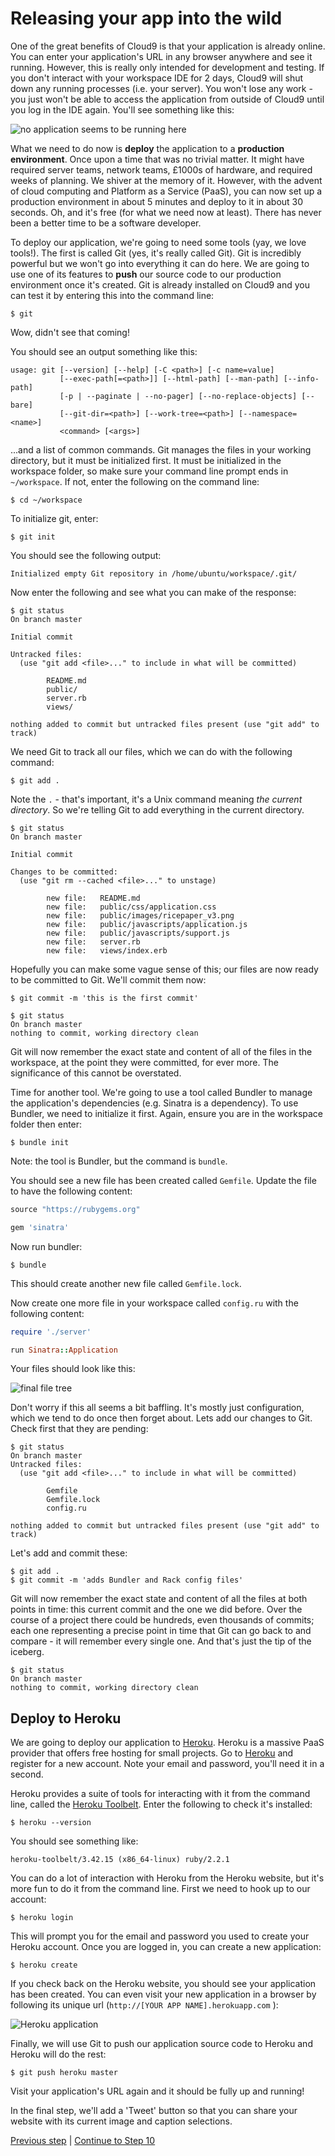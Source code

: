 # Releasing your app into the wild

One of the great benefits of Cloud9 is that your application is already online.  You can enter your application's URL in any browser anywhere and see it running.  However, this is really only intended for development and testing.  If you don't interact with your workspace IDE for 2 days, Cloud9 will shut down any running processes (i.e. your server).  You won't lose any work - you just won't be able to access the application from outside of Cloud9 until you log in the IDE again.  You'll see something like this:

![no application seems to be running here](/images/step_9/no_app_running.png)

What we need to do now is **deploy** the application to a **production environment**.  Once upon a time that was no trivial matter.  It might have required server teams, network teams, £1000s of hardware, and required weeks of planning.  We shiver at the memory of it.  However, with the advent of cloud computing and Platform as a Service (PaaS), you can now set up a production environment in about 5 minutes and deploy to it in about 30 seconds.  Oh, and it's free (for what we need now at least).  There has never been a better time to be a software developer.

To deploy our application, we're going to need some tools (yay, we love tools!).  The first is called Git (yes, it's really called Git).  Git is incredibly powerful but we won't go into everything it can do here.  We are going to use one of its features to **push** our source code to our production environment once it's created.  Git is already installed on Cloud9 and you can test it by entering this into the command line:
```
$ git
```
Wow, didn't see that coming!

You should see an output something like this:
```
usage: git [--version] [--help] [-C <path>] [-c name=value]
           [--exec-path[=<path>]] [--html-path] [--man-path] [--info-path]
           [-p | --paginate | --no-pager] [--no-replace-objects] [--bare]
           [--git-dir=<path>] [--work-tree=<path>] [--namespace=<name>]
           <command> [<args>]
```
...and a list of common commands.  Git manages the files in your working directory, but it must be initialized first.  It must be initialized in the workspace folder, so make sure your command line prompt ends in `~/workspace`.  If not, enter the following on the command line:
```
$ cd ~/workspace
```

To initialize git, enter:
```
$ git init
```

You should see the following output:

```
Initialized empty Git repository in /home/ubuntu/workspace/.git/
```

Now enter the following and see what you can make of the response:

```
$ git status
On branch master

Initial commit

Untracked files:
  (use "git add <file>..." to include in what will be committed)

        README.md
        public/
        server.rb
        views/

nothing added to commit but untracked files present (use "git add" to track)
```

We need Git to track all our files, which we can do with the following command:
```
$ git add .
```

Note the `.` - that's important, it's a Unix command meaning _the current directory_.  So we're telling Git to add everything in the current directory.

```
$ git status
On branch master

Initial commit

Changes to be committed:
  (use "git rm --cached <file>..." to unstage)

        new file:   README.md
        new file:   public/css/application.css
        new file:   public/images/ricepaper_v3.png
        new file:   public/javascripts/application.js
        new file:   public/javascripts/support.js
        new file:   server.rb
        new file:   views/index.erb
```

Hopefully you can make some vague sense of this; our files are now ready to be committed to Git.  We'll commit them now:

```
$ git commit -m 'this is the first commit'
```
```
$ git status
On branch master
nothing to commit, working directory clean
```

Git will now remember the exact state and content of all of the files in the workspace, at the point they were committed, for ever more.  The significance of this cannot be overstated.

Time for another tool.  We're going to use a tool called Bundler to manage the application's dependencies (e.g. Sinatra is a dependency).  To use Bundler, we need to initialize it first.  Again, ensure you are in the workspace folder then enter:
```
$ bundle init
```
Note: the tool is Bundler, but the command is `bundle`.

You should see a new file has been created called `Gemfile`.  Update the file to have the following content:
```ruby
source "https://rubygems.org"

gem 'sinatra'
```

Now run bundler:
```
$ bundle
```

This should create another new file called `Gemfile.lock`.

Now create one more file in your workspace called `config.ru` with the following content:
```ruby
require './server'

run Sinatra::Application
```

Your files should look like this:

![final file tree](/images/step_9/final_file_tree.png)

Don't worry if this all seems a bit baffling.  It's mostly just configuration, which we tend to do once then forget about.  Lets add our changes to Git.  Check first that they are pending:
```
$ git status
On branch master
Untracked files:
  (use "git add <file>..." to include in what will be committed)

        Gemfile
        Gemfile.lock
        config.ru

nothing added to commit but untracked files present (use "git add" to track)
```

Let's add and commit these:
```
$ git add .
$ git commit -m 'adds Bundler and Rack config files'
```

Git will now remember the exact state and content of all the files at both points in time:  this current commit and the one we did before.  Over the course of a project there could be hundreds, even thousands of commits; each one representing a precise point in time that Git can go back to and compare - it will remember every single one.  And that's just the tip of the iceberg.

```
$ git status
On branch master
nothing to commit, working directory clean
```

## Deploy to Heroku
We are going to deploy our application to [Heroku](http://heroku.com).  Heroku is a massive PaaS provider that offers free hosting for small projects.  Go to [Heroku](http://heroku.com) and register for a new account. Note your email and password, you'll need it in a second.

Heroku provides a suite of tools for interacting with it from the command line, called the [Heroku Toolbelt](https://toolbelt.heroku.com/).  Enter the following to check it's installed:

```
$ heroku --version
```

You should see something like:

```
heroku-toolbelt/3.42.15 (x86_64-linux) ruby/2.2.1
```

You can do a lot of interaction with Heroku from the Heroku website, but it's more fun to do it from the command line.  First we need to hook up to our account:
```
$ heroku login
```

This will prompt you for the email and password you used to create your Heroku account.  Once you are logged in, you can create a new application:

```
$ heroku create
```

If you check back on the Heroku website, you should see your application has been created.  You can even visit your new application in a browser by following its unique url (`http://[YOUR APP NAME].herokuapp.com` ):

![Heroku application](/images/step_9/heroku_app_initial.png)

Finally, we will use Git to push our application source code to Heroku and Heroku will do the rest:
```
$ git push heroku master
```

Visit your application's URL again and it should be fully up and running!

In the final step, we'll add a 'Tweet' button so that you can share your website with its current image and caption selections.

[Previous step](/steps/8.md) | [Continue to Step 10](/steps/10.md)
